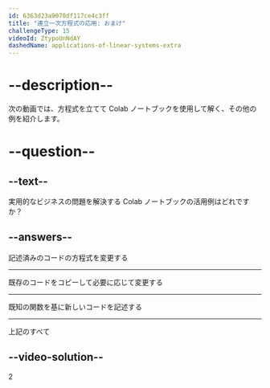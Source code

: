 ```yaml
---
id: 6363d23a9078df117ce4c3ff
title: "連立一次方程式の応用: おまけ"
challengeType: 15
videoId: ZtypoUnNdAY
dashedName: applications-of-linear-systems-extra
---
```


# --description--

次の動画では、方程式を立てて Colab ノートブックを使用して解く、その他の例を紹介します。

# --question--

## --text--

実用的なビジネスの問題を解決する Colab ノートブックの活用例はどれですか？

## --answers--

記述済みのコードの方程式を変更する

---

既存のコードをコピーして必要に応じて変更する

---

既知の関数を基に新しいコードを記述する

---

上記のすべて

## --video-solution--

2
